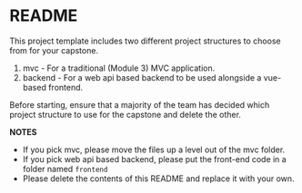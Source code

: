 # README

This project template includes two different project structures to choose from for your capstone.

1. mvc - For a traditional (Module 3) MVC application.
2. backend - For a web api based backend to be used alongside a vue-based frontend.

Before starting, ensure that a majority of the team has decided which project structure to use for the capstone and delete the other. 

**NOTES**

* If you pick mvc, please move the files up a level out of the mvc folder.
* If you pick web api based backend, please put the front-end code in a folder named `frontend`
* Please delete the contents of this README and replace it with your own.